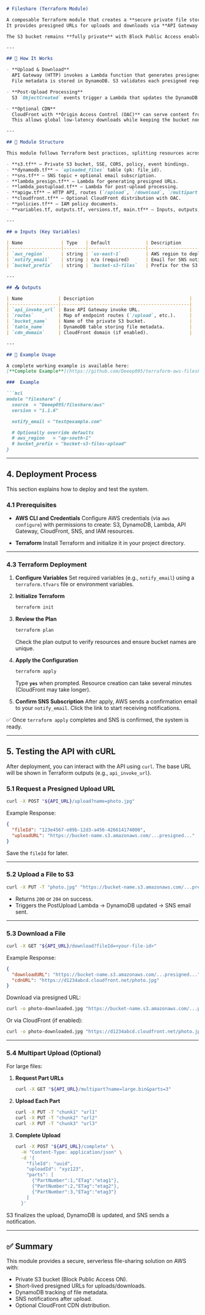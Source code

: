 ````markdown
# Fileshare (Terraform Module)

A composable Terraform module that creates a **secure private file storage system** using AWS services.  
It provides presigned URLs for uploads and downloads via **API Gateway + Lambda**, stores file metadata in **DynamoDB**, supports **CloudFront CDN integration**, and sends **SNS email notifications** on uploads.  

The S3 bucket remains **fully private** with Block Public Access enabled. Clients never receive AWS credentials — they only interact via short-lived signed URLs.

---

## 🚀 How It Works

- **Upload & Download**  
  API Gateway (HTTP) invokes a Lambda function that generates presigned S3 URLs for PUT/GET (and multipart uploads).  
  File metadata is stored in DynamoDB. S3 validates each presigned request using SigV4 and enforces expiry.

- **Post-Upload Processing**  
  S3 `ObjectCreated` events trigger a Lambda that updates the DynamoDB record to mark the file as `COMPLETED` and publishes an **SNS email notification**.

- **Optional CDN**  
  CloudFront with **Origin Access Control (OAC)** can serve content from the private S3 bucket.  
  This allows global low-latency downloads while keeping the bucket non-public.

---

## 📂 Module Structure

This module follows Terraform best practices, splitting resources across files for clarity and reuse:

- **s3.tf** — Private S3 bucket, SSE, CORS, policy, event bindings.  
- **dynamodb.tf** — `uploaded_files` table (pk: file_id).  
- **sns.tf** — SNS topic + optional email subscription.  
- **lambda_presign.tf** — Lambda for generating presigned URLs.  
- **lambda_postupload.tf** — Lambda for post-upload processing.  
- **apigw.tf** — HTTP API, routes (`/upload`, `/download`, `/multipart`, `/complete`).  
- **cloudfront.tf** — Optional CloudFront distribution with OAC.  
- **policies.tf** — IAM policy documents.  
- **variables.tf, outputs.tf, versions.tf, main.tf** — Inputs, outputs, provider, locals.  

---

## ⚙️ Inputs (Key Variables)

| Name              | Type   | Default             | Description                                     |
|-------------------|--------|---------------------|-------------------------------------------------|
| `aws_region`      | string | `us-east-1`         | AWS region to deploy resources.                 |
| `notify_email`    | string | n/a (required)      | Email for SNS notifications.                    |
| `bucket_prefix`   | string | `bucket-s3-files`   | Prefix for the S3 bucket name.                  |

---

## 📤 Outputs

| Name             | Description                                   |
|------------------|-----------------------------------------------|
| `api_invoke_url` | Base API Gateway invoke URL.                  |
| `routes`         | Map of endpoint routes (`/upload`, etc.).     |
| `bucket_name`    | Name of the private S3 bucket.                |
| `table_name`     | DynamoDB table storing file metadata.         |
| `cdn_domain`     | CloudFront domain (if enabled).               |

---

## 📌 Example Usage

A complete working example is available here:  
[**Complete Example**](https://github.com/Deeep095/terraform-aws-fileshare/tree/main/examples/complete)

###  Example

```hcl
module "fileshare" {
  source  = "Deeep095/fileshare/aws"
  version = "1.1.6"

  notify_email = "test@example.com"

  # Optionally override defaults
  # aws_region   = "ap-south-1"
  # bucket_prefix = "bucket-s3-files-upload"
}
````

---

## 4. Deployment Process

This section explains how to deploy and test the system.

### 4.1 Prerequisites

* **AWS CLI and Credentials**
  Configure AWS credentials (via `aws configure`) with permissions to create:
  S3, DynamoDB, Lambda, API Gateway, CloudFront, SNS, and IAM resources.

* **Terraform**
  Install Terraform and initialize it in your project directory.

---

### 4.3 Terraform Deployment

1. **Configure Variables**
   Set required variables (e.g., `notify_email`) using a `terraform.tfvars` file or environment variables.

2. **Initialize Terraform**

   ```sh
   terraform init
   ```

3. **Review the Plan**

   ```sh
   terraform plan
   ```

   Check the plan output to verify resources and ensure bucket names are unique.

4. **Apply the Configuration**

   ```sh
   terraform apply
   ```

   Type **`yes`** when prompted.
   Resource creation can take several minutes (CloudFront may take longer).

5. **Confirm SNS Subscription**
   After apply, AWS sends a confirmation email to your `notify_email`.
   Click the link to start receiving notifications.

✅ Once `terraform apply` completes and SNS is confirmed, the system is ready.

---

## 5. Testing the API with cURL

After deployment, you can interact with the API using `curl`.
The base URL will be shown in Terraform outputs (e.g., `api_invoke_url`).

### 5.1 Request a Presigned Upload URL

```sh
curl -X POST "${API_URL}/upload?name=photo.jpg"
```

Example Response:

```json
{
  "fileId": "123e4567-e89b-12d3-a456-426614174000",
  "uploadURL": "https://bucket-name.s3.amazonaws.com/...presigned..."
}
```

Save the `fileId` for later.

---

### 5.2 Upload a File to S3

```sh
curl -X PUT -T "photo.jpg" "https://bucket-name.s3.amazonaws.com/...presigned..."
```

* Returns `200` or `204` on success.
* Triggers the PostUpload Lambda → DynamoDB updated → SNS email sent.

---

### 5.3 Download a File

```sh
curl -X GET "${API_URL}/download?fileId=<your-file-id>"
```

Example Response:

```json
{
  "downloadURL": "https://bucket-name.s3.amazonaws.com/...presigned...",
  "cdnURL": "https://d1234abcd.cloudfront.net/photo.jpg"
}
```

Download via presigned URL:

```sh
curl -o photo-downloaded.jpg "https://bucket-name.s3.amazonaws.com/...presigned..."
```

Or via CloudFront (if enabled):

```sh
curl -o photo-downloaded.jpg "https://d1234abcd.cloudfront.net/photo.jpg"
```

---

### 5.4 Multipart Upload (Optional)

For large files:

1. **Request Part URLs**

   ```sh
   curl -X GET "${API_URL}/multipart?name=large.bin&parts=3"
   ```

2. **Upload Each Part**

   ```sh
   curl -X PUT -T "chunk1" "url1"
   curl -X PUT -T "chunk2" "url2"
   curl -X PUT -T "chunk3" "url3"
   ```

3. **Complete Upload**

   ```sh
   curl -X POST "${API_URL}/complete" \
     -H "Content-Type: application/json" \
     -d '{
       "fileId": "uuid",
       "uploadId": "xyz123",
       "parts": [
         {"PartNumber":1,"ETag":"etag1"},
         {"PartNumber":2,"ETag":"etag2"},
         {"PartNumber":3,"ETag":"etag3"}
       ]
     }'
   ```

S3 finalizes the upload, DynamoDB is updated, and SNS sends a notification.

---

## ✅ Summary

This module provides a secure, serverless file-sharing solution on AWS with:

* Private S3 bucket (Block Public Access ON).
* Short-lived presigned URLs for uploads/downloads.
* DynamoDB tracking of file metadata.
* SNS notifications after upload.
* Optional CloudFront CDN distribution.


